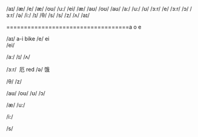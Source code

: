 /аɪ/    /æ/
/e/     /æ/
/oʊ/    /u:/
/ei/    /æ/
/aʊ/    /oʊ/
/aʊ/    /a:/
/u:/    /ʊ/
/ɜ:r/   /e/
/ɜ:r/   /ɔ/
/ɜ:r/   /ə/
/i:/    /ɪ/
/θ/     /s/
/s/     /z/
/ʌ/     /аɪ/

===================================a o e


/аɪ/ a-i   bike
/e/  ei    
/ei/

/a:/
/ɪ/
/ʌ/

/ɜ:r/  厄  red
/ə/   饿 

/θ/
/z/


/aʊ/
/oʊ/
/ʊ/
/ɔ/

/æ/ 
/u:/

/i:/


/s/

